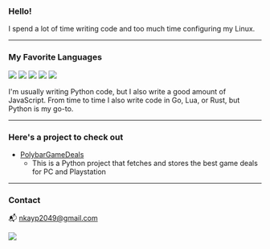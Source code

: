### **Hello!**
I spend a lot of time writing code and too much time configuring my Linux.

---

### **My Favorite Languages**
![](https://raw.githubusercontent.com/abranhe/programming-languages-logos/master/src/python/python_32x32.png)
![](https://raw.githubusercontent.com/abranhe/programming-languages-logos/master/src/javascript/javascript_32x32.png)
![](https://raw.githubusercontent.com/abranhe/programming-languages-logos/master/src/go-old/go-old_32x32.png)
![](https://raw.githubusercontent.com/abranhe/programming-languages-logos/master/src/lua/lua_32x32.png)
![](https://raw.githubusercontent.com/rust-lang/rust-artwork/master/logo/rust-logo-32x32.png)

I'm usually writing Python code, but I also write a good amount of JavaScript. From time to time I also write code in Go, Lua, or Rust, but Python is my go-to.

---

### **Here's a project to check out**

- [PolybarGameDeals](https://github.com/nkayp/PolybarGameDeals)
  - This is a Python project that fetches and stores the best game deals for PC and Playstation

---

### **Contact**
📬 nkayp2049@gmail.com

[![](https://img.shields.io/badge/PGP-0x6B4790D645B092F7-blue)](https://github.com/nkayp.gpg)
